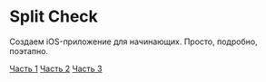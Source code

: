 #  Split Check

Создаем iOS-приложение для начинающих. Просто, подробно, поэтапно. 

[Часть 1](https://youtu.be/hAdSdnNeLKs)
[Часть 2](https://youtu.be/Hom46fPMiNQ)
[Часть 3](https://youtu.be/s0nThpsNlhA)

![]()
